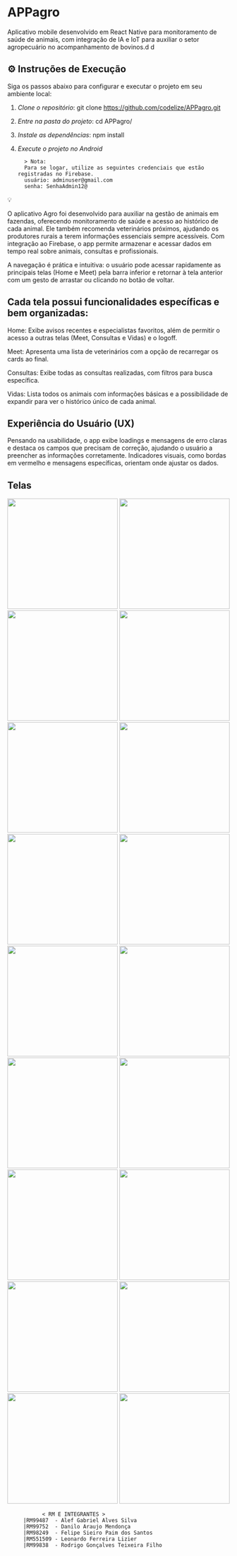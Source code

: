 # APPagro

Aplicativo mobile desenvolvido em React Native para monitoramento de saúde de animais, com integração de IA e IoT para auxiliar o setor agropecuário no acompanhamento de bovinos.d
d
## ⚙️ Instruções de Execução

Siga os passos abaixo para configurar e executar o projeto em seu ambiente local:

1. *Clone o repositório*:
   git clone https://github.com/codelize/APPagro.git
   

2. *Entre na pasta do projeto*:
   cd APPagro/
   

3. *Instale as dependências*:
   npm install
   

4. *Execute o projeto no Android*


         > Nota: 
         Para se logar, utilize as seguintes credenciais que estão registradas no Firebase. 
         usuário: adminuser@gmail.com 
         senha: SenhaAdmin12@


 💡 
                                     
O aplicativo Agro foi desenvolvido para auxiliar na gestão de animais em fazendas, 
oferecendo monitoramento de saúde e acesso ao histórico de cada animal. Ele também 
recomenda veterinários próximos, ajudando os produtores rurais a terem informações 
essenciais sempre acessíveis. Com integração ao Firebase, o app permite armazenar 
e acessar dados em tempo real sobre animais, consultas e profissionais.

A navegação é prática e intuitiva: o usuário pode acessar rapidamente as principais 
telas (Home e Meet) pela barra inferior e retornar à tela anterior com um gesto de 
arrastar ou clicando no botão de voltar. 


## Cada tela possui funcionalidades específicas e bem organizadas:

Home: Exibe avisos recentes e especialistas favoritos, além de permitir o acesso a
outras telas (Meet, Consultas e Vidas) e o logoff.

Meet: Apresenta uma lista de veterinários com a opção de recarregar os cards ao final.

Consultas: Exibe todas as consultas realizadas, com filtros para busca específica.

Vidas: Lista todos os animais com informações básicas e a possibilidade de expandir 
para ver o histórico único de cada animal.

## Experiência do Usuário (UX)
Pensando na usabilidade, o app exibe loadings e mensagens de erro claras e destaca os campos que 
precisam de correção, ajudando o usuário a preencher as informações corretamente. 
Indicadores visuais, como bordas em vermelho e mensagens específicas, orientam onde 
ajustar os dados.


## Telas

<p align="center">
  <img src="https://github.com/user-attachments/assets/5f56dbd2-6d1b-4673-9420-8429b28c3055" width="250"/>
  <img src="https://github.com/user-attachments/assets/74b2ce93-bfab-4234-92fc-8bd4dda81170" width="250"/>
  <img src="https://github.com/user-attachments/assets/3c8f3575-f2ac-4892-9953-edc81cfdb165" width="250"/>
  <img src="https://github.com/user-attachments/assets/b9cd203b-4ab1-4b4f-941f-5eb05839d7a7" width="250"/>
  <img src="https://github.com/user-attachments/assets/d02bd559-d001-453d-8120-1cce472b4749" width="250"/>
  <img src="https://github.com/user-attachments/assets/f404ead2-9038-40c6-9174-9168db70fb89" width="250"/>
  <img src="https://github.com/user-attachments/assets/a1391d99-f484-4d9b-b146-5ae0ed2cb913" width="250"/>
  <img src="https://github.com/user-attachments/assets/263fe619-2ef7-4c6d-a3b7-a51b6b2473c3" width="250"/>
  <img src="https://github.com/user-attachments/assets/7ecf7790-ca5e-4f03-83e7-242c57ca0391" width="250"/>
  <img src="https://github.com/user-attachments/assets/63bffc02-4ce1-4d4f-a5ed-9ec578fb891a" width="250"/>
  <img src="https://github.com/user-attachments/assets/c6e6c1ec-de74-4e1b-8f23-491c4ccf6de5" width="250"/>
  <img src="https://github.com/user-attachments/assets/550b7168-5e57-4ec4-950b-646994f1ecad" width="250"/>
  <img src="https://github.com/user-attachments/assets/2a96a0ca-1587-40f3-9493-9ad5739ba6e6" width="250"/>
  <img src="https://github.com/user-attachments/assets/cdc9079c-3017-448a-aef8-ace579fcc4fc" width="250"/>
  <img src="https://github.com/user-attachments/assets/07e6abd3-e995-4da6-928e-47080c10c0d6" width="250"/>
  <img src="https://github.com/user-attachments/assets/780f0d24-cfcf-41ed-bb21-6f59327d6bd3" width="250"/>
  <img src="https://github.com/user-attachments/assets/a4d18b78-2352-443b-a693-7cdbf866f64e" width="250"/>
  <img src="https://github.com/user-attachments/assets/d708112a-4ff6-4550-ae3d-0f19534603c5" width="250"/>
</p>






               < RM E INTEGRANTES >
         |RM99487  - Alef Gabriel Alves Silva
         |RM99752  - Danilo Araujo Mendonça
         |RM98249  - Felipe Sieiro Paim dos Santos 
         |RM551509 - Leonardo Ferreira Lizier
         |RM99838  - Rodrigo Gonçalves Teixeira Filho
